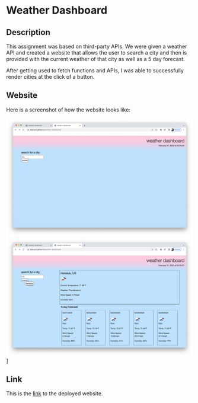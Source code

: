 # Weather Dashboard

## Description

This assignment was based on third-party APIs. We were given a weather API and created a website that allows the user to search a city and then is provided with the current weather of that city as well as a 5 day forecast.

After getting used to fetch functions and APIs, I was able to successfully render cities at the click of a button.

## Website

Here is a screenshot of how the website looks like:

![screenshot of weather dashboard homepage](./assets/images/homepage.png)
![screenshot of the current weather in honolulu](./assets/images/render%20city.png)]

## Link

This is the [link](https://dejesusf.github.io/weather-dashboard/) to the deployed website.